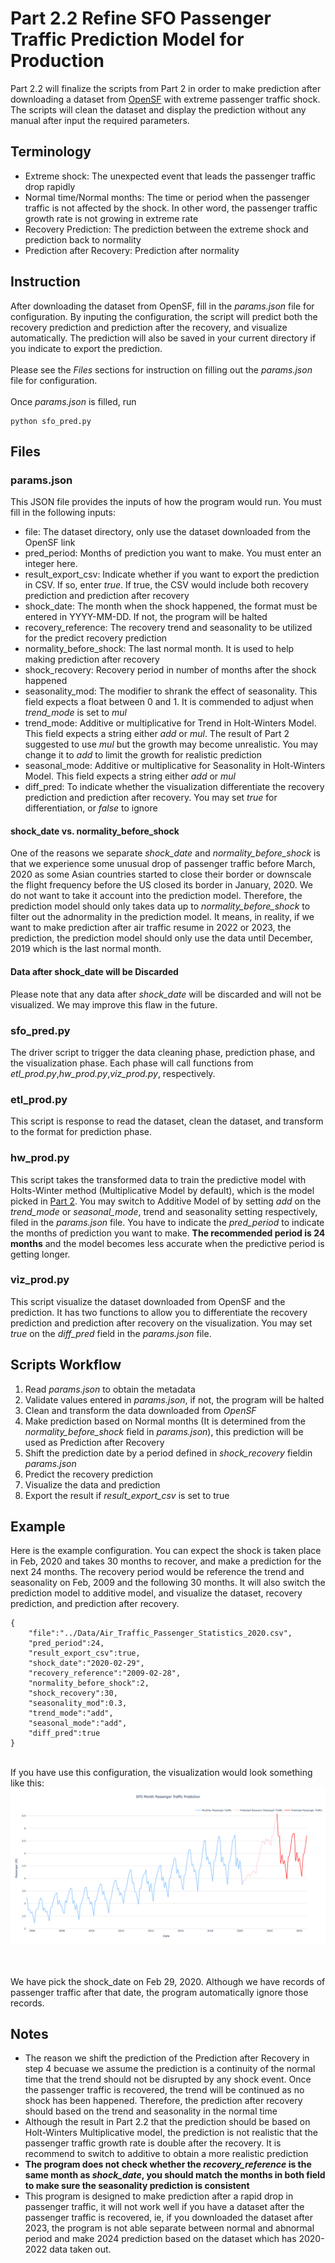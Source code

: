 # Part 2.2 Refine SFO Passenger Traffic Prediction Model for Production
Part 2.2 will finalize the scripts from Part 2 in order to make prediction after downloading a dataset from <a href="https://data.sfgov.org/Transportation/Air-Traffic-Passenger-Statistics/rkru-6vcg">OpenSF</a> with extreme passenger traffic shock. The scripts will clean the dataset and display the prediction without any manual after input the required parameters.

## Terminology
<ul>
	<li>Extreme shock: The unexpected event that leads the passenger traffic drop rapidly</li>
	<li>Normal time/Normal months: The time or period when the passenger traffic is not affected by the shock. In other word, the passenger traffic growth rate is not growing in extreme rate</li>
	<li>Recovery Prediction: The prediction between the extreme shock and prediction back to normality</li>
	<li>Prediction after Recovery: Prediction after normality</li>
</ul>

## Instruction
After downloading the dataset from OpenSF, fill in the <i>params.json</i> file for configuration. By inputing the configuration, the script will predict both the recovery prediction and prediction after the recovery, and visualize automatically. The prediction will also be saved in your current directory if you indicate to export the prediction.
<br><br>
Please see the <i>Files</i> sections for instruction on filling out the <i>params.json</i> file for configuration.
<br><br>
Once <i>params.json</i> is filled, run

```
python sfo_pred.py
```


## Files
### params.json
This JSON file provides the inputs of how the program would run. You must fill in the following inputs:
<ul>
	<li>file: The dataset directory, only use the dataset downloaded from the OpenSF link</li>
	<li>pred_period: Months of prediction you want to make. You must enter an integer here.</li>
	<li>result_export_csv: Indicate whether if you want to export the prediction in CSV. If so, enter <i>true</i>. If true, the CSV would include both recovery prediction and prediction after recovery</li>
	<li>shock_date: The month when the shock happened, the format must be entered in YYYY-MM-DD. If not, the program will be halted</li>
	<li>recovery_reference: The recovery trend and seasonality to be utilized for the predict recovery prediction</li>
	<li>normality_before_shock: The last normal month. It is used to help making prediction after recovery</li>
	<li>shock_recovery: Recovery period in number of months after the shock happened</li>
	<li>seasonality_mod: The modifier to shrank the effect of seasonality. This field expects a float between 0 and 1. It is commended to adjust when <i>trend_mode</i> is set to <i>mul</i></li>
	<li>trend_mode: Additive or multiplicative for Trend in Holt-Winters Model. This field expects a string either <i>add</i> or <i>mul</i>. The result of Part 2 suggested to use <i>mul</i> but the growth may become unrealistic. You may change it to <i>add</i> to limit the growth for realistic prediction</li>
	<li>seasonal_mode: Additive or multiplicative for Seasonality in Holt-Winters Model. This field expects a string either <i>add</i> or <i>mul</i></li>
	<li>diff_pred: To indicate whether the visualization differentiate the recovery prediction and prediction after recovery. You may set <i>true</i> for differentiation, or <i>false</i> to ignore</li>
</ul>

#### shock_date vs. normality_before_shock
One of the reasons we separate <i>shock_date</i> and <i>normality_before_shock</i> is that we experience some unusual drop of passenger traffic before March, 2020 as some Asian countries started to close their border or downscale the flight frequency before the US closed its border in January, 2020. We do not want to take it account into the prediction model. Therefore, the prediction model should only takes data up to <i>normality_before_shock</i> to filter out the adnormality in the prediction model. It means, in reality, if we want to make prediction after air traffic resume in 2022 or 2023, the prediction, the prediction model should only use the data until December, 2019 which is the last normal month.

#### Data after shock_date will be Discarded
Please note that any data after <i>shock_date</i> will be discarded and will not be visualized. We may improve this flaw in the future.

### sfo_pred.py
The driver script to trigger the data cleaning phase, prediction phase, and the visualization phase. Each phase will call functions from <i>etl_prod.py</i>,<i>hw_prod.py</i>,<i>viz_prod.py</i>, respectively.

### etl_prod.py
This script is response to read the dataset, clean the dataset, and transform to the format for prediction phase.

### hw_prod.py
This script takes the transformed data to train the predictive model with Holts-Winter method (Multiplicative Model by default), which is the model picked in [Part 2](../Part2). You may switch to Additive Model of by setting <i>add</i> on the <i>trend_mode</i> or <i>seasonal_mode</i>, trend and seasonality setting respectively, filed in the <i>params.json</i> file. You have to indicate the <i>pred_period</i> to indicate the months of prediction you want to make. <b>The recommended period is 24 months</b> and the model becomes less accurate when the predictive period is getting longer.

### viz_prod.py
This script visualize the dataset downloaded from OpenSF and the prediction. It has two functions to allow you to differentiate the recovery prediction and prediction after recovery on the visualization. You may set <i>true</i> on the <i>diff_pred</i> field in the <i>params.json</i> file.

## Scripts Workflow
<ol>
	<li>Read <i>params.json</i> to obtain the metadata</li>
	<li>Validate values entered in <i>params.json</i>, if not, the program will be halted</li>
	<li>Clean and transform the data downloaded from <i>OpenSF</i></li>
	<li>Make prediction based on Normal months (It is determined from the <i>normality_before_shock</i> field in <i>params.json</i>), this prediction will be used as Prediction after Recovery</li>
	<li>Shift the prediction date by a period defined in <i>shock_recovery</i> fieldin <i>params.json</i></li>
	<li>Predict the recovery prediction</li>
	<li>Visualize the data and prediction</li>
	<li>Export the result if <i>result_export_csv</i> is set to true</li>
</ol>

## Example
Here is the example configuration. You can expect the shock is taken place in Feb, 2020 and takes 30 months to recover, and make a prediction for the next 24 months. The recovery period would be reference the trend and seasonality on Feb, 2009 and the following 30 months. It will also switch the prediction model to additive model, and visualize the dataset, recovery prediction, and prediction after recovery.

```
{
	"file":"../Data/Air_Traffic_Passenger_Statistics_2020.csv",
	"pred_period":24,
	"result_export_csv":true,
	"shock_date":"2020-02-29",
	"recovery_reference":"2009-02-28",
	"normality_before_shock":2,
	"shock_recovery":30,
	"seasonality_mod":0.3,
	"trend_mode":"add",
	"seasonal_mode":"add",
	"diff_pred":true
}
```

<br>
If you have use this configuration, the visualization would look something like this:

<img src="example_viz.png">

<br><br>
We have pick the shock_date on Feb 29, 2020. Although we have records of passenger traffic after that date, the program automatically ignore those records. 


## Notes
<ul>
	<li>The reason we shift the prediction of the Prediction after Recovery in step 4 becuase we assume the prediction is a continuity of the normal time that the trend should not be disrupted by any shock event. Once the passenger traffic is recovered, the trend will be continued as no shock has been happened. Therefore, the prediction after recovery should based on the trend and seasonality in the normal time</li>
	<li>Although the result in Part 2.2 that the prediction should be based on Holt-Winters Multiplicative model, the prediction is not realistic that the passenger traffic growth rate is double after the recovery. It is recommend to switch to additive to obtain a more realistic prediction</li>
	<li><b>The program does not check whether the <i>recovery_reference</i> is the same month as <i>shock_date</i>, you should match the months in both field to make sure the seasonality prediction is consistent</b></li>
	<li>This program is designed to make prediction after a rapid drop in passenger traffic, it will not work well if you have a dataset after the passenger traffic is recovered, ie, if you downloaded the dataset after 2023, the program is not able separate between normal and abnormal period and make 2024 prediction based on the dataset which has 2020-2022 data taken out. </li>
</ul>
